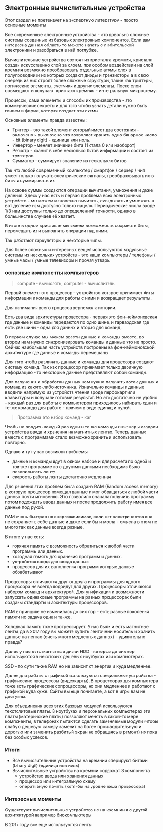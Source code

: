 ## Электронные вычислительные устройства

Этот раздел не претендует на экспертную литературу - просто основные моменты
 
Все современные электронные устройства - это довольно сложные системы созданные
из базовых электронных компонентов. Если вам интересна данная область то можете 
начать с любительской электроники и разобраться в ней поглубже.

Вычислительные устройства состоят из кристалла кремния, кристалл 
создан искусственно слой за слоем, при особом воздействии на слой кремния
возможно преобразовать отдельные атомы слоя в полупроводники из которых создают
диоды и транзисторы а в свою очередь из них строят более сложные структуры, такие
как триггеры, логические элементы, счетчики и другие элементы. После слои совмещают
и получают кристалл кремния - интегральную микросхему.

Процессы, сами элементы и способы их производства - это коммерческие секреты
и для того чтобы узнать детали нужно быть гением в фирме, которая создает эти схемы.

Основные элементы правда известны:

* Триггер - это такой элемент который имеет два состояния - включено и выключено
что позволяет хранить одно бинарное число - bit (binary digit) - единица или ноль.
* Инвертор - меняет значение бита (1 стала 0 или наоборот)
* Регистр - хранит в себе несколько битов информации и состоит из триггеров
* Сумматор - суммирует значение из нескольких битов

Так что любой современный компьютер / смартфон / сервер / чип
умеет только получать электрические сигналы, преобразовывать их в 
биты и суммировать их.

На основе суммы создаются операции вычитания, умножения и даже деления. Здесь у нас
есть и первая проблема всех электронных устройств - мы можем мгновенно вычитать, складывать и умножать
а вот деление нам доступно только нацело. Периодические числа вроде 1/3 нам доступны
только до определенной точности, однако в большинстве случаев её хватает.

В итоге в одном кристалле мы имеем возможность сохранять биты, перемещать их и
выполнять операции над ними.

Так работают каркуляторы и некоторые чипы.

Для более сложных и интересных вещей используются модульные системы из нескольких
устройств - это наши компьютеры / телефоны / умные часы / умные телевизоры и прочая утварь.

### основные компоненты компьютеров

> compute - вычислять, computer - вычислитель

Первый элемент это процессор - устройство которое принимает биты информации
и команды для работы с ними и возвращает результаты.

Для понимания всего процесса вернемся к истории.
 
Есть два вида архитектуры процессора - первая это фон-неймоновская
где данные и команды передаются по одно шине, и гарвардская где есть
две шины - одна для данных и вторая для команд.

В первом случае мы можем ввести данные и команды вместе, во втором 
нам нужно синхронизировать команды и данные что не просто.
Сейчас наибольшая часть устройств построены на фон-неймоновской архитектуре
где данные и команды перемешаны.

Для того чтобы различать данные и команды для процессора создают систему
команд. Так как процессор принимает только двоичную информацию - то
некоторые данные представляют собой команды. 
 
Для получения и обработки данных нам нужно получить поток данных и команд
из какого-либо источника. Изначально команды и данные вводили напрямую 
из устройств чтения вроде перфокарт или клавиатуры и получали готовый
результат. Но это достаточно не удобно - каждый раз для работы с компьютером
приходилось набирать одни и те-же команды для работе - причем в виде
единиц и нулей.
 
> Программа это набор команд - кэп

Чтобы не вводить каждый раз одни и те-же команды инженеры создали
устройства ввода и хранения на магнитных лентах. Теперь данные вместе
с программами стало возможно хранить и использовать повторно.

Однако и тут у нас возникли проблемы 
* данные и команды идут в одном наборе и для расчета по одной и той-же
программе но с другими данными необходимо было переписывать ленту
* скорость работы ленты достаточно медленная

Для решения этих проблем была создана RAM (Random access memory)
в которую процессор помещал данные и мог обращаться к любой части
данных почти мгновенно. Это позволило сначала получить программу 
потом подождать ввода данных и после продолжить работу имея все 
данные под рукой.

RAM очень быстрая но энергозависимая, если нет электричества она
не сохраняет в себе данные и даже если бы и могла - смысла в этом
не много так как данные всегда разные.

В итоге у нас есть:
* горячая память с возможность обратиться к любой
части программы или данных. 
* холодная память для хранения программ и данных. 
* устройства ввода для ввода данных
* процессор для их выполнения программ которые данные обрабатывают

Процессоры отличаются друг от друга и программы для одного процессора
не всегда подойдут для других. Процессоры отличаются набором команд и
архитектурой. Для унификации и возможности запускать одинаковые
программы на разных процессорах были созданы стандарты и 
архитектуры процессоров.

RAM в принципе не изменилась до сих пор - есть разные поколения памяти
но задача одна и та-же.

Холодная память тоже прогрессирует. У нас были и есть магнитные ленты,
да в 2017 году вы можете купить ленточный носитель и хранить данные
на лентах (очень много медленных данных) - удивительно правда?

Далее у нас есть магнитные диски HDD - которые до сих пор используются
в некоторых дешевых ноутбуках или компьютерах. 

SSD - по сути та-же RAM но не зависит от энергии и куда медленнее.

Далее для работы с графикой используются специальные устройства -
графические процессоры (видеокарты). В процессорах для компьютера
тоже есть графические сопроцессоры, но они медленнее и работают с 
графикой куда хуже. Сайты вы еще почитаете, а вот в игры вам не доступны.

Для объединения всех этих базовых модулей используются текстолитовые платы.
В ноутбуках и персональных компьютерах эти платы (материнские платы) 
позволяют менять в какой-то мере компоненты, в телефонах пытаются
сделать заменяемые модули (чтобы слабую дешевую камеру заменит на 
более производительную и дорогую или заменить разбитый экран 
не обращаясь в ремонт) но пока без особых успехов.

### Итоги

* Все вычислительные устройства на кремнии оперируют битами (binary digit) (единица или ноль)
* Вычислительные устройства на кремнии содержат 3 компонента 
    * устройство ввода или хранения данных
    * процессор или интегральную схему
    * оперативную память (хотя-бы на уровне кэша процессора)
    
### Интересные моменты

Существуют вычислительные устройства не на кремнии и с другой архитектурой
например биокомпьютеры

В 2017 году все еще используются ленты